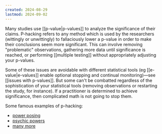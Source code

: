 ```yaml
---
created: 2024-08-29
lastmod: 2024-09-02
---
```


Many studies use [[p-value|p-values]] to analyze the significance of their claims. P-hacking refers to any method which is used by the researchers (wittingly or unwittingly) to fallaciously lower a p-value in order to make their conclusions seem more significant. This can involve removing "problematic" observations, gathering more data until significance is reached, or performing [[multiple testing]] without appropriately adjusting your p-values. 

Some of these issues are avoidable with different statistical tools (eg [[e-value|e-values]] enable optional stopping and continual monitoring)—see [[issues with p-values]]. But some can't be combatted regardless of the sophistication of your statistical tools (removing observations or restarting the study, for instance). If a practitioner is determined to achieve significance, then complicated math is not going to stop them. 

Some famous examples of p-hacking: 
- [power posing](https://en.wikipedia.org/wiki/Power_posing) 
- [psychic powers](https://www.bps.org.uk/psychologist/replication-replication-replication) 
- [many more](https://www.bps.org.uk/research-digest/ten-famous-psychology-findings-have-been-difficult-replicate)  

